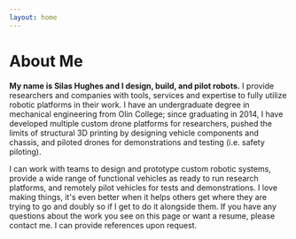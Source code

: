```yaml
---
layout: home
---
```

# About Me

**My name is Silas Hughes and I design, build, and pilot robots.** I provide researchers and companies with tools, services and expertise to fully utilize robotic platforms in their work. I have an undergraduate degree in mechanical engineering from Olin College; since graduating in 2014, I have developed multiple custom drone platforms for researchers, pushed the limits of structural 3D printing by designing vehicle components and chassis, and piloted drones for demonstrations and testing (i.e. safety piloting).

I can work with teams to design and prototype custom robotic systems, provide a wide range of functional vehicles as ready to run research platforms, and remotely pilot vehicles for tests and demonstrations. I love making things, it's even better when it helps others get where they are trying to go and doubly so if I get to do it alongside them. If you have any questions about the work you see on this page or want a resume, please contact me. I can provide references upon request.
